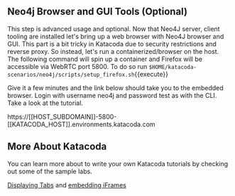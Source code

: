 ## Neo4j Browser and GUI Tools (Optional)

This step is advanced usage and optional. Now that Neo4J server, client tooling are installed
let's bring up a web browser with Neo4J browser and GUI. This part is a bit tricky in Katacoda
due to security restrictions and reverse proxy. So instead, let's run a containerized/browser on the host. The following command will spin up a container and Firefox will be accessible via WebRTC port
5800. To do so run `$HOME/katacoda-scenarios/neo4j/scripts/setup_firefox.sh`{{execute}}

Give it a few minutes and the link below should take you to the embedded browser.
Login with username neo4j and password test as with the CLI. Take a look at the tutorial.

https://[[HOST_SUBDOMAIN]]-5800-[[KATACODA_HOST]].environments.katacoda.com

## More About Katacoda

You can learn more about to write your own Katacoda tutorials by checking out some
of the sample labs.

[Displaying Tabs](https://katacoda.com/scenario-examples/scenarios/dashboard-tabs) and [embedding iFrames](https://katacoda.com/scenario-examples/scenarios/dashboard-tabs-iframe)



